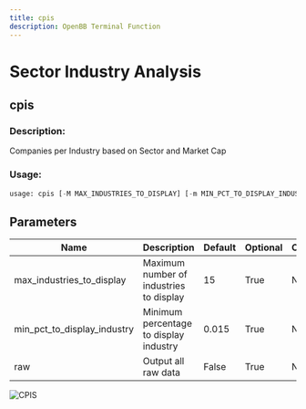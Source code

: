 ```yaml
---
title: cpis
description: OpenBB Terminal Function
---
```


# Sector Industry Analysis

## cpis

### Description: 

Companies per Industry based on Sector and Market Cap

### Usage: 
```python
usage: cpis [-M MAX_INDUSTRIES_TO_DISPLAY] [-m MIN_PCT_TO_DISPLAY_INDUSTRY] [-r]
```

## Parameters

| Name | Description | Default | Optional | Choices |
| ---- | ----------- | ------- | -------- | ------- |
| max_industries_to_display | Maximum number of industries to display | 15 | True | None |
| min_pct_to_display_industry | Minimum percentage to display industry | 0.015 | True | None |
| raw | Output all raw data | False | True | None |


![CPIS](https://user-images.githubusercontent.com/46355364/153896896-9e102f13-28ee-4abf-9277-a7c2ecfd08ab.png)

